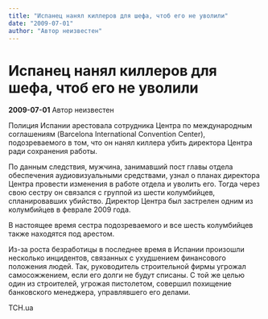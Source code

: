 ```yaml
---
title: "Испанец нанял киллеров для шефа, чтоб его не уволили"
date: "2009-07-01"
author: "Автор неизвестен"
---
```


# Испанец нанял киллеров для шефа, чтоб его не уволили

**2009-07-01** Автор неизвестен

Полиция Испании арестовала сотрудника Центра по международным соглашениям (Barcelona International Convention Center), подозреваемого в том, что он нанял киллера убить директора Центра ради сохранения работы.

По данным следствия, мужчина, занимавший пост главы отдела обеспечения аудиовизуальными средствами, узнал о планах директора Центра провести изменения в работе отдела и уволить его. Тогда через свою сестру он связался с группой из шести колумбийцев, спланировавших убийство. Директор Центра был застрелен одним из колумбийцев в феврале 2009 года.

В настоящее время сестра подозреваемого и все шесть колумбийцев также находятся под арестом.

Из-за роста безработицы в последнее время в Испании произошли несколько инцидентов, связанных с ухудшением финансового положения людей. Так, руководитель строительной фирмы угрожал самосожжением, если его долги не будут списаны. С той же целью один из строителей, угрожая пистолетом, совершил похищение банковского менеджера, управлявшего его делами.

TCH.ua